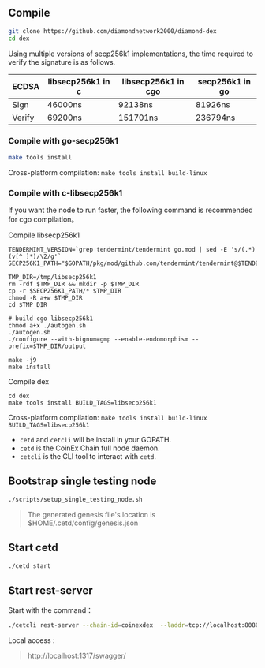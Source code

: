 ## Compile

```bash
git clone https://github.com/diamondnetwork2000/diamond-dex
cd dex
```

Using multiple versions of secp256k1 implementations, the time required to verify the signature is as follows.

ECDSA | libsecp256k1 in c | libsecp256k1 in cgo | secp256k1 in go
---------|-----------|----------|---------|
Sign | 46000ns | 92138ns | 81926ns | 
Verify | 69200ns | 151701ns | 236794ns | 

### Compile with go-secp256k1

```bash
make tools install
``` 

Cross-platform compilation: `make tools install build-linux`

### Compile with c-libsecp256k1

If you want the node to run faster, the following command is recommended for cgo compilation。

Compile libsecp256k1
```
TENDERMINT_VERSION=`grep tendermint/tendermint go.mod | sed -E 's/(.*) (v[^ ]*)/\2/g'`
SECP256K1_PATH="$GOPATH/pkg/mod/github.com/tendermint/tendermint@$TENDERMINT_VERSION/crypto/secp256k1/internal/secp256k1/libsecp256k1"

TMP_DIR=/tmp/libsecp256k1
rm -rdf $TMP_DIR && mkdir -p $TMP_DIR
cp -r $SECP256K1_PATH/* $TMP_DIR
chmod -R a+w $TMP_DIR
cd $TMP_DIR

# build cgo libsecp256k1
chmod a+x ./autogen.sh
./autogen.sh
./configure --with-bignum=gmp --enable-endomorphism --prefix=$TMP_DIR/output

make -j9
make install
```

Compile dex
```
cd dex
make tools install BUILD_TAGS=libsecp256k1
```
Cross-platform compilation: `make tools install build-linux BUILD_TAGS=libsecp256k1`

- `cetd` and `cetcli` will be install in your GOPATH.
- `cetd` is the CoinEx Chain full node daemon. 
- `cetcli` is the CLI tool to interact with `cetd`.

## Bootstrap single testing node
```bash
./scripts/setup_single_testing_node.sh
```

> The generated genesis file's location is $HOME/.cetd/config/genesis.json

## Start cetd

```bash
./cetd start
```

## Start rest-server

Start with the command：
```bash
./cetcli rest-server --chain-id=coinexdex  --laddr=tcp://localhost:8080  --node tcp://localhost:26657 --trust-node=false
```

Local access :
> http://localhost:1317/swagger/
